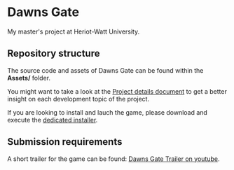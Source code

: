 # Dawns Gate
My master's project at Heriot-Watt University.

## Repository structure

The source code and assets of Dawns Gate can be found within the **Assets/** folder.

You might want to take a look at the [Project details document](ProjectDetails.pdf) to get a better insight on each development topic of the project.

If you are looking to install and lauch the game, please download and execute the [dedicated installer](https://drive.google.com/file/d/1feGNtr5sSkS5Ih6AwEHYHHjQNmffpr2N/view?usp=sharing).

## Submission requirements
A short trailer for the game can be found: [Dawns Gate Trailer on youtube](https://youtu.be/YXl3cXdUzAs).
